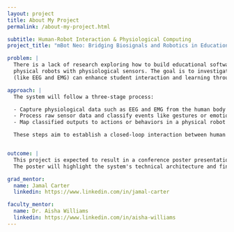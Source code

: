 ```yaml
---
layout: project
title: About My Project
permalink: /about-my-project.html

subtitle: Human-Robot Interaction & Physiological Computing
project_title: "mBot Neo: Bridging Biosignals and Robotics in Education"

problem: |
  There is a lack of research exploring how to build educational software that integrates
  physical robots with physiological sensors. The goal is to investigate how biosignals
  (like EEG and EMG) can enhance student interaction and learning through responsive robotics.

approach: |
  The system will follow a three-stage process:

  - Capture physiological data such as EEG and EMG from the human body  
  - Process raw sensor data and classify events like gestures or emotional states  
  - Map classified outputs to actions or behaviors in a physical robot (e.g., mBot Neo)

  These steps aim to establish a closed-loop interaction between human signals and robotic behaviors.


outcome: |
  This project is expected to result in a conference poster presentation at the end of the DREU program.
  The poster will highlight the system's technical architecture and findings from experimental use.

grad_mentor:
  name: Jamal Carter
  linkedin: https://www.linkedin.com/in/jamal-carter

faculty_mentor:
  name: Dr. Aisha Williams
  linkedin: https://www.linkedin.com/in/aisha-williams
---
```

